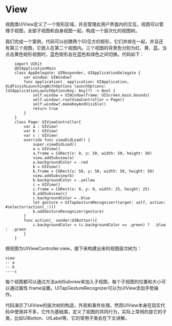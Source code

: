 # View

视图类UIView定义了一个矩形区域，并且管理此用户界面内的交互。视图可以管理子视图，全部子视图和自身视图一起，构成一个层次化的视图树。

我们完成一个案例，代码可以创建两个50见方的矩形，它们并排在一起，并且还有第三个视图，它嵌入在第二个视图内。三个视图的背景色分别为红、黄、蓝。当点击黄色矩形视图时，蓝色矩形会在蓝色和绿色之间切换。代码如下：

        import UIKit
        @UIApplicationMain
        class AppDelegate: UIResponder, UIApplicationDelegate {
            var window: UIWindow?
            func application(_ application: UIApplication, didFinishLaunchingWithOptions launchOptions: [UIApplicationLaunchOptionsKey: Any]?) -> Bool {
                self.window = UIWindow(frame: UIScreen.main.bounds)
                self.window!.rootViewController = Page()
                self.window?.makeKeyAndVisible()
                return true
            }
        }
        class Page: UIViewController{
            var a : UIView!
            var b : UIView!
            var c : UIView!
            override func viewDidLoad() {
                super.viewDidLoad()
                a = UIView()
                a.frame = CGRect(x: 0, y: 50, width: 50, height: 50)
                view.addSubview(a)
                a.backgroundColor = .red
                b = UIView()
                b.frame = CGRect(x: 50, y: 50, width: 50, height: 50)
                view.addSubview(b)
                b.backgroundColor = .yellow
                c = UIView()
                c.frame = CGRect(x: 0, y: 0, width: 25, height: 25)
                b.addSubview(c)
                c.backgroundColor = .blue
                let gesture = UITapGestureRecognizer(target: self, action: #selector(action(_:)))
                b.addGestureRecognizer(gesture)
            }
            func action(_ sender:UIButton!){
                c.backgroundColor = (c.backgroundColor == .green) ?  .blue :  .green
            }
        }

根视图为UIViewController.view，接下来构建出来的视图层次树为：

	view
	-- a
	-- b
	----c
每个视图都可以通过方法addSubview来加入子视图，每个子视图的位置和大小可以通过属性.frame设置。UITapGestureRecognizer可以为UIView添加手势操作。

代码演示了UIView的层次树的构造，外观和事件处理。然而UIView本身在现实代码中使用并不多，它作为基础类，定义了视图的共同行为，实际上常用的是它的子类，比如UIButton、UILabel等，它的常用子类会在下文讲解。










